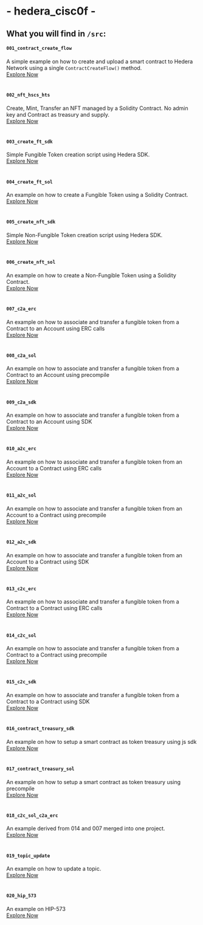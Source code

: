 # - hedera_cisc0f - 
## What you will find in `/src`:
#### `001_contract_create_flow`
A simple example on how to create and upload a smart contract to Hedera Network using a single `ContractCreateFlow()` method.<br>
[Explore Now](./src/001_contract_create_flow/)
#
#### `002_nft_hscs_hts`
Create, Mint, Transfer an NFT managed by a Solidity Contract. No admin key and Contract as treasury and supply.<br>
[Explore Now](./src/002_nft_hscs_hts/)
#
#### `003_create_ft_sdk`
Simple Fungible Token creation script using Hedera SDK.<br>
[Explore Now](./src/003_create_ft_sdk/)
#
#### `004_create_ft_sol`
An example on how to create a Fungible Token using a Solidity Contract.<br>
[Explore Now](./src/004_create_ft_sol/)
#
#### `005_create_nft_sdk`
Simple Non-Fungible Token creation script using Hedera SDK.<br>
[Explore Now](./src/005_create_nft_sdk/)
#
#### `006_create_nft_sol`
An example on how to create a Non-Fungible Token using a Solidity Contract.<br>
[Explore Now](./src/006_create_nft_sol/)
#
#### `007_c2a_erc`
An example on how to associate and transfer a fungible token from a Contract to an Account using ERC calls<br>
[Explore Now](./src/007_c2a_erc/)
#
#### `008_c2a_sol`
An example on how to associate and transfer a fungible token from a Contract to an Account using precompile<br>
[Explore Now](./src/008_c2a_sol/)
#
#### `009_c2a_sdk`
An example on how to associate and transfer a fungible token from a Contract to an Account using SDK<br>
[Explore Now](./src/009_c2a_sdk/)
#
#### `010_a2c_erc`
An example on how to associate and transfer a fungible token from an Account to a Contract using ERC calls<br>
[Explore Now](./src/010_a2c_erc/)
#
#### `011_a2c_sol`
An example on how to associate and transfer a fungible token from an Account to a Contract using precompile<br>
[Explore Now](./src/011_a2c_sol/)
#
#### `012_a2c_sdk`
An example on how to associate and transfer a fungible token from an Account to a Contract using SDK<br>
[Explore Now](./src/012_a2c_sdk/)
#
#### `013_c2c_erc`
An example on how to associate and transfer a fungible token from a Contract to a Contract using ERC calls<br>
[Explore Now](./src/013_c2c_erc/)
#
#### `014_c2c_sol`
An example on how to associate and transfer a fungible token from a Contract to a Contract using precompile<br>
[Explore Now](./src/014_c2c_sol/)
#
#### `015_c2c_sdk`
An example on how to associate and transfer a fungible token from a Contract to a Contract using SDK<br>
[Explore Now](./src/015_c2c_sdk/)
#
#### `016_contract_treasury_sdk`
An example on how to setup a smart contract as token treasury using js sdk<br>
[Explore Now](./src/016_contract_treasury_sdk/)
#
#### `017_contract_treasury_sol`
An example on how to setup a smart contract as token treasury using precompile<br>
[Explore Now](./src/017_contract_treasury_sol/)
#
#### `018_c2c_sol_c2a_erc`
An example derived from 014 and 007 merged into one project.<br>
[Explore Now](./src/018_c2c_sol_c2a_erc/)
#
#### `019_topic_update`
An example on how to update a topic.<br>
[Explore Now](./src/019_topic_update/)
#
#### `020_hip_573`
An example on HIP-573<br>
[Explore Now](./src/020_hip_573/)